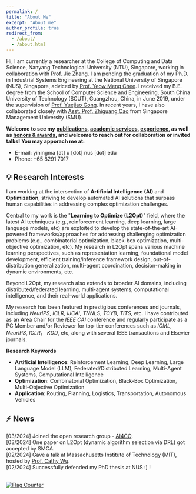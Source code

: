 ```yaml
---
permalink: /
title: "About Me"
excerpt: "About me"
author_profile: true
redirect_from: 
  - /about/
  - /about.html
---
```


Hi, I am currently a researcher at the College of Computing and Data Science, Nanyang Technological University (NTU), Singapore, working in collaboration with [Prof. Jie Zhang](https://personal.ntu.edu.sg/zhangj/). I am pending the graduation of my Ph.D. in Industrial Systems Engineering at the National University of Singapore (NUS), Singapore, adviced by [Prof. Yeow Meng Chee](https://ymchee66.github.io/home/). I received my B.E. degree from the School of Computer Science and Engineering, South China University of Technology (SCUT), Guangzhou, China, in June 2019, under the supervision of [Prof. Yuejiao Gong](https://scholar.google.com/citations?user=Mi0Zu3IAAAAJ&hl=en). In recent years, I have also collaborated closely with [Asst. Prof. Zhiguang Cao](https://zhiguangcaosg.github.io/) from Singapore Management University (SMU). 

**Welcome to see my [publications](https://yining043.github.io/publications/), [academic services](https://yining043.github.io/service/), [experience](https://yining043.github.io/experience/), as well as [honors & awards](https://yining043.github.io/honors/), and welcome to reach out for collaboration or invited talks! You may apporach me at:**
* E-mail: yiningma [at] u [dot] nus [dot] edu
* Phone: +65 8291 7017


💡 Research Interests
-----
I am working at the intersection of **Artificial Intelligence (AI)** and **Optimization**, striving to develop automated AI solutions that surpass human capabilities in addressing complex optimization challenges. 

Central to my work is the "**Learning to Optimize (L2Opt)**" field, where the latest AI techniques (e.g., reinforcement learning, deep learning, large language models, etc) are exploited to develop the state-of-the-art AI-powered frameworks/approaches for addressing challenging optimization problems (e.g., combinatorial optimization, black-box optimization, multi-objective optimization, etc). My research in L2Opt spans various machine learning perspectives, such as representation learning, foundational model development, efficient training/inference framework design, out-of-distribution generalization, multi-agent coordination, decision-making in dynamic environments, etc.

Beyond L2Opt, my research also extends to broader AI domains, including distributed/federated learning, multi-agent systems, computational intelligence, and their real-world applications.

My research has been featured in prestigious conferences and journals, including *NeurIPS*, *ICLR*, *IJCAI*, *TNNLS*, *TCYB*, *TITS*, etc. I have contributed as an Area Chair for the *IEEE CAI* conference and regularly participate as a PC Member and/or Reviewer for top-tier conferences such as *ICML*, *NeurIPS*, *ICLR*， *KDD*, etc, along with several IEEE transactions and Elsevier journals.

**Research Keywords**
- **Artificial Intelligence**: Reinforcement Learning, Deep Learning, Large Language Model (LLM), Federated/Distributed Learning, Multi-Agent Systems, Computational Intelligence
- **Optimization**: Combinatorial Optimization, Black-Box Optimization, Multi-Objective Optimization
- **Application**: Routing, Planning, Logistics, Transportation, Autonomous Vehicles

⚡ News
-----
[03/2024] Joined the open research group - [AI4CO](https://github.com/ai4co). <br/>
[03/2024] One paper on L2Opt (dynamic algorithm selection via DRL) got accepted by SMCA. <br/>
[02/2024] Gave a talk at Massachusetts Institute of Technology (MIT), hosted by [Prof. Cathy Wu](http://www.wucathy.com/blog/). <br/>
[02/2024] Successfully defended my PhD thesis at NUS :) ! <br/>

<br>
<a href="https://info.flagcounter.com/kHt2"><img src="https://s01.flagcounter.com/count2/kHt2/bg_FFFFFF/txt_000000/border_CCCCCC/columns_2/maxflags_10/viewers_0/labels_0/pageviews_0/flags_0/percent_0/" alt="Flag Counter" border="0"></a>
